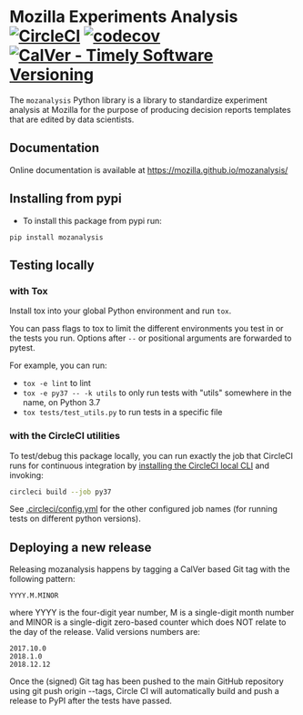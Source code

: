 # Mozilla Experiments Analysis [![CircleCI](https://circleci.com/gh/mozilla/mozanalysis.svg?style=svg)](https://circleci.com/gh/mozilla/mozanalysis) [![codecov](https://codecov.io/gh/mozilla/mozanalysis/branch/master/graph/badge.svg)](https://codecov.io/gh/mozilla/mozanalysis) [![CalVer - Timely Software Versioning](https://img.shields.io/badge/calver-YYYY.M.MINOR-22bfda.svg)](https://calver.org/)

The `mozanalysis` Python library is a library to standardize experiment analysis
at Mozilla for the purpose of producing decision reports templates that are
edited by data scientists.

## Documentation

Online documentation is available at https://mozilla.github.io/mozanalysis/

## Installing from pypi
- To install this package from pypi run:
```
pip install mozanalysis
```

## Testing locally

### with Tox

Install tox into your global Python environment and run `tox`.

You can pass flags to tox to limit the different environments you test in
or the tests you run. Options after `--` or positional arguments are forwarded to pytest.

For example, you can run:

* `tox -e lint` to lint
* `tox -e py37 -- -k utils` to only run tests with "utils" somewhere in the name, on Python 3.7
* `tox tests/test_utils.py` to run tests in a specific file

### with the CircleCI utilities

To test/debug this package locally, you can run exactly the job that
CircleCI runs for continuous integration by
[installing the CircleCI local CLI](https://circleci.com/docs/2.0/local-cli/#installing-the-circleci-local-cli-on-macos-and-linux-distros)
and invoking:

```bash
circleci build --job py37
```

See [.circleci/config.yml](https://github.com/mozilla/mozanalysis/blob/master/.circleci/config.yml)
for the other configured job names (for running tests on different python versions).

## Deploying a new release

Releasing mozanalysis happens by tagging a CalVer based Git tag with the
following pattern:

    YYYY.M.MINOR

where YYYY is the four-digit year number, M is a single-digit month number and
MINOR is a single-digit zero-based counter which does NOT relate to the day of
the release. Valid versions numbers are:

    2017.10.0
    2018.1.0
    2018.12.12

Once the (signed) Git tag has been pushed to the main GitHub repository using
git push origin --tags, Circle CI will automatically build and push a release to
PyPI after the tests have passed.
